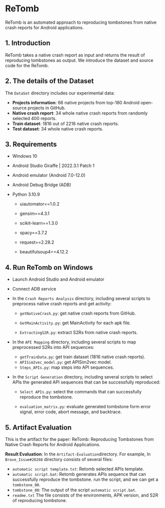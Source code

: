 # ReTomb

ReTomb is an automated approach to reproducing tombstones from native crash reports for Android applications.

## 1. Introduction 

ReTomb takes a native crash report as input and returns the result of reproducing tombstones as output. We introduce the dataset and source code for the ReTomb.

## 2. The details of the Dataset

The `DataSet` directory  includes our experimental data:

- **Projects information**: 66 native projects from top-180 Android open-source projects in GitHub.
- **Native crash report**: 34 whole native crash reports from randomly selected 400 reports.
- **Train dataset**: 1816 out of 2216 native crash reports.
- **Test dataset**: 34 whole native crash reports.

## 3. Requirements

- Windows 10

- Android Studio Giraffe | 2022.3.1 Patch 1

- Android emulator (Android 7.0-12.0)

- Android Debug Bridge (ADB)

- Python 3.10.9

  - uiautomator==1.0.2

  - gensim==4.3.1

  - scikit-learn==1.3.0

  - spacy==3.7.2

  - request==2.28.2

  - beautifulsoup4==4.12.2
## 4. Run ReTomb on Windows
- Launch Android Studio and Android emulator

- Connect ADB service

- In the `Crash Reports Analysis` directory, including several scripts to preprocess native crash reports and get activity:

  - `getNativeCrash.py`: get native crash reports from GitHub.
  
  - `GetMainActivity.py`: get MainActivity for each apk file.
  
  - `ExtractingS2R.py`: extract S2Rs from native crash reports.
  
- In the `API Mapping` directory, including several scripts to map preprocessed S2Rs into API sequences:

  - `getTrainData.py`: get train dataset (1816 native crash reports).
  - `APISim2vec_model.py`: get APISim2vec model.
  - `Steps_APIs.py`: map steps into API sequences.
  
- In the `Script Generation` directory, including several scripts to select APIs the generated API sequences that can be successfully reproduced:

  - `Select APIs.py`: select the commands that can successfully reproduce the tombstone.

  - `evaluation_matrix.py`: evaluate generated tombstone form error signal, error code, abort message, and backtrace.

## 5. Artifact Evaluation

This is the artifact for the paper: ReTomb: Reproducing Tombstones from Native Crash Reports for
Android Applications.

**Result Evaluation**: In the `Artifact-Evaluation`directory. For example, In `Brave_Issue#20268` directory consists of several files:

  - `automatic script template.txt`:  Retomb selected APIs template.
  - `automatic script.bat`: Retomb generates APIs sequence  that can successfully reproduce the tombstone. run the script, and we can get a `tombstone_00`.
  - `tombstone_00`: The output of the script `automatic script.bat`.
  - `readme.txt` The file consists of the environments, APK version, and S2R of  reproducing tombstone.

<!--
**ReTomb/ReTomb** is a ✨ _special_ ✨ repository because its `README.md` (this file) appears on your GitHub profile.

Here are some ideas to get you started:

- 🔭 I’m currently working on ...
- 🌱 I’m currently learning ...
- 👯 I’m looking to collaborate on ...
- 🤔 I’m looking for help with ...
- 💬 Ask me about ...
- 📫 How to reach me: ...
- 😄 Pronouns: ...
- ⚡ Fun fact: ...
-->
